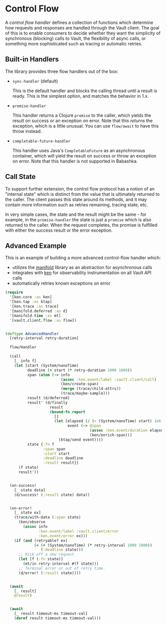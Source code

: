 # Control Flow

A _control flow handler_ defines a collection of functions which determine how
requests and responses are handled through the Vault client. The goal of this
is to enable consumers to decide whether they want the simplicity of
synchronous (blocking) calls to Vault, the flexibility of async calls, or
something more sophisticated such as tracing or automatic retries.


## Built-in Handlers

The library provides three flow handlers out of the box:

- `sync-handler` (default)

  This is the default handler and blocks the calling thread until a result is
  ready. This is the simplest option, and matches the behavior in 1.x.

- `promise-handler`

  This handler returns a Clojure `promise` to the caller, which yields the
  result on success or an exception on error. Note that this _returns_ the
  exception, which is a little unusual. You can use `flow/await` to have this
  throw instead.

- `completable-future-handler`

  This handler uses Java's `CompletableFuture` as an asynchronous container,
  which will yield the result on success or throw an exception on error. Note
  that this handler is not supported in Babashka.


## Call State

To support further extension, the control flow protocol has a notion of an
"internal state" which is distinct from the value that is ultimately returned
to the caller. The client passes this state around its methods, and it may
contain more information such as retries remaining, tracing state, etc.

In very simple cases, the state and the result might be the same - for example,
in the `promise-handler` the state is just a `promise` which is also returned
to the caller. When the request completes, the promise is fulfilled with either
the success result or the error exception.


## Advanced Example

This is an example of building a more advanced control-flow handler which:
- utilizes the [manifold](https://github.com/clj-commons/manifold) library as
  an abstraction for asynchronous calls
- integrates with [ken](https://github.com/amperity/ken) for observability
  instrumentation on all Vault API calls
- automatically retries known exceptions on error

```clojure
(require
  '[ken.core :as ken]
  '[ken.tap :as ktap]
  '[ken.trace :as trace]
  '[manifold.deferred :as d]
  '[manifold.time :as mt]
  '[vault.client.flow :as flow])


(deftype AdvancedHandler
  [retry-interval retry-duration]

  flow/Handler

  (call
    [_ info f]
    (let [start (System/nanoTime)
          deadline (+ start (* retry-duration 1000 1000))
          span (atom (-> info
                         (assoc :ken.event/label :vault.client/call)
                         (ken/create-span)
                         (merge (trace/child-attrs))
                         (trace/maybe-sample)))
          result (d/deferred)
          result' (d/finally
                    result
                    (bound-fn report
                      []
                      (let [elapsed (/ (- (System/nanoTime) start) 1e6)
                            event (-> @span
                                      (assoc :ken.event/duration elapsed)
                                      (ken/enrich-span))]
                        (ktap/send event))))
          state {:fn f
                 :span span
                 :start start
                 :deadline deadline
                 :result result}]
      (f state)
      result'))


  (on-success!
    [_ state data]
    (d/success! (:result state) data))


  (on-error!
    [_ state ex]
    (trace/with-data (:span state)
      (ken/observe
        (assoc info
               :ken.event/label :vault.client/error
               :ken.event/error ex)))
    (if (and (retryable? ex)
             (< (+ (System/nanoTime) (* retry-interval 1000 1000))
                (:deadline state)))
      ;; Kick off a new request
      (let [f (:fn state)]
        (mt/in retry-interval #(f state)))
      ;; Terminal error or out of retry time.
      (d/error! (:result state))))


  (await
    [_ result]
    @result)


  (await
    [_ result timeout-ms timeout-val]
    (deref result timeout-ms timeout-val)))
```
